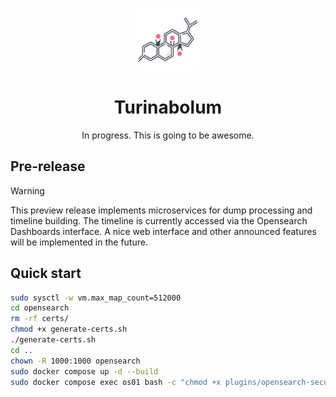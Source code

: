 <p align="center">
<img alt="Logo" src="assets/progesterone.png" height="100px">
</p>

<h1 align="center">Turinabolum</h1>

<p align="center">
In progress. This is going to be awesome. 
</p>

## Pre-release

> [!WARNING]
> This preview release implements microservices for dump processing and timeline building. The timeline is currently accessed via the Opensearch Dashboards interface. A nice web interface and other announced features will be implemented in the future.

## Quick start

```bash
sudo sysctl -w vm.max_map_count=512000
cd opensearch
rm -rf certs/
chmod +x generate-certs.sh
./generate-certs.sh
cd ..
chown -R 1000:1000 opensearch
sudo docker compose up -d --build
sudo docker compose exec os01 bash -c "chmod +x plugins/opensearch-security/tools/securityadmin.sh && bash plugins/opensearch-security/tools/securityadmin.sh -cd config/opensearch-security -icl -nhnv -cacert config/certificates/ca/ca.pem -cert config/certificates/ca/admin.pem -key config/certificates/ca/admin.key -h localhost"
```
